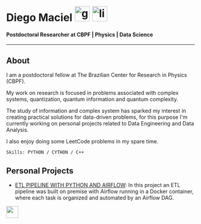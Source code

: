 # Diego Maciel [<img src='https://cdn.jsdelivr.net/npm/simple-icons@3.0.1/icons/github.svg' alt='github' height='40'>](https://github.com/Dieg0Maciel)  [<img src='https://cdn.jsdelivr.net/npm/simple-icons@3.0.1/icons/linkedin.svg' alt='linkedin' height='40'>](https://www.linkedin.com/in/https://www.linkedin.com/in/diego-noguera-maciel-9709a8229/)  
#### Postdoctoral Researcher at CBPF | Physics | Data Science
------


## About

I am a postdoctoral fellow at The Brazilian Center for Research in Physics (CBPF).

My work on research is focused in problems associated with complex systems, quantization, quantum information and quantum complexity.

The study of information and complex system has sparked my interest in creating practical solutions for data-driven problems, for this purpose I'm currently working on personal projects related to Data Engineering and Data Analysis.

I also enjoy doing some LeetCode problems in my spare time.

``Skills: PYTHON / CYTHON / C++`` 

## Personal Projects

* [ETL PIPELINE WITH PYTHON AND AIRFLOW](https://github.com/Dieg0Maciel/etl_pipeline_with_python_and_airflow): In this project an ETL pipeline was built on premise with Airflow running in a Docker container, where each task is organized and automated by an Airflow DAG.

<img height="32" width="32" src="https://simpleicons.vercel.app/github/FF0000"/>
